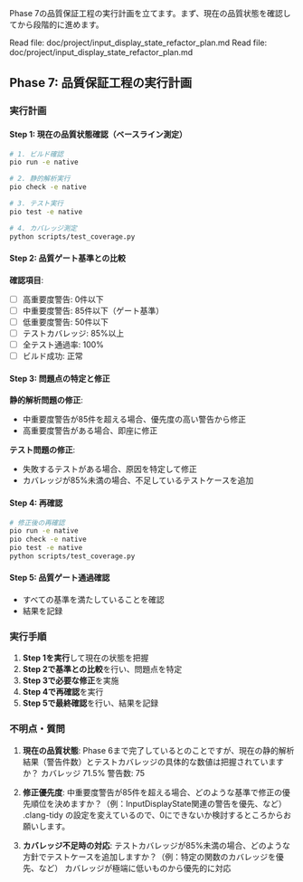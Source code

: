 Phase 7の品質保証工程の実行計画を立てます。まず、現在の品質状態を確認してから段階的に進めます。

Read file: doc/project/input_display_state_refactor_plan.md
Read file: doc/project/input_display_state_refactor_plan.md
## Phase 7: 品質保証工程の実行計画

### 実行計画

#### Step 1: 現在の品質状態確認（ベースライン測定）
```bash
# 1. ビルド確認
pio run -e native

# 2. 静的解析実行
pio check -e native

# 3. テスト実行
pio test -e native

# 4. カバレッジ測定
python scripts/test_coverage.py
```

#### Step 2: 品質ゲート基準との比較
**確認項目**:
- [ ] 高重要度警告: 0件以下
- [ ] 中重要度警告: 85件以下（ゲート基準）
- [ ] 低重要度警告: 50件以下
- [ ] テストカバレッジ: 85%以上
- [ ] 全テスト通過率: 100%
- [ ] ビルド成功: 正常

#### Step 3: 問題点の特定と修正
**静的解析問題の修正**:
- 中重要度警告が85件を超える場合、優先度の高い警告から修正
- 高重要度警告がある場合、即座に修正

**テスト問題の修正**:
- 失敗するテストがある場合、原因を特定して修正
- カバレッジが85%未満の場合、不足しているテストケースを追加

#### Step 4: 再確認
```bash
# 修正後の再確認
pio run -e native
pio check -e native
pio test -e native
python scripts/test_coverage.py
```

#### Step 5: 品質ゲート通過確認
- すべての基準を満たしていることを確認
- 結果を記録

### 実行手順

1. **Step 1を実行**して現在の状態を把握
2. **Step 2で基準との比較**を行い、問題点を特定
3. **Step 3で必要な修正**を実施
4. **Step 4で再確認**を実行
5. **Step 5で最終確認**を行い、結果を記録

### 不明点・質問

1. **現在の品質状態**: Phase 6まで完了しているとのことですが、現在の静的解析結果（警告件数）とテストカバレッジの具体的な数値は把握されていますか？
カバレッジ 71.5%
警告数: 75

2. **修正優先度**: 中重要度警告が85件を超える場合、どのような基準で修正の優先順位を決めますか？（例：InputDisplayState関連の警告を優先、など）
.clang-tidy の設定を変えているので、0にできないか検討するところからお願いします。

3. **カバレッジ不足時の対応**: テストカバレッジが85%未満の場合、どのような方針でテストケースを追加しますか？（例：特定の関数のカバレッジを優先、など）
カバレッジが極端に低いものから優先的に対応